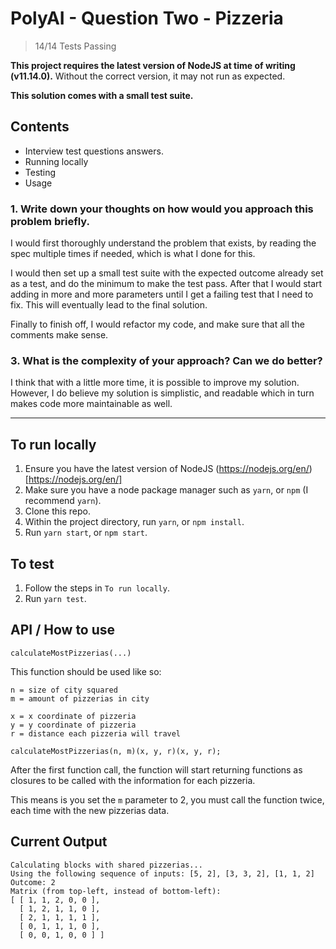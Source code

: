 # PolyAI - Question Two - Pizzeria

 > 14/14 Tests Passing

**This project requires the latest version of NodeJS at time of writing (v11.14.0).**
Without the correct version, it may not run as expected.


**This solution comes with a small test suite.**

## Contents
 - Interview test questions answers.
 - Running locally
 - Testing
 - Usage


### 1. Write down your thoughts on how would you approach this problem briefly.
I would first thoroughly understand the problem that exists, by reading the spec multiple times if needed, which is what I done for this.

I would then set up a small test suite with the expected outcome already set as a test, and do the minimum to make the test pass. After that I would start adding in more and more parameters until I get a failing test that I need to fix. This will eventually lead to the final solution.

Finally to finish off, I would refactor my code, and make sure that all the comments make sense.

### 3. What is the complexity of your approach? Can we do better?

I think that with a little more time, it is possible to improve my solution. However, I do believe my solution is simplistic, and readable which in turn makes code more maintainable as well.

-----------------

## To run locally
1. Ensure you have the latest version of NodeJS (https://nodejs.org/en/)[https://nodejs.org/en/]
2. Make sure you have a node package manager such as `yarn`, or `npm` (I recommend `yarn`).
3. Clone this repo.
4. Within the project directory, run `yarn`, or `npm install`.
5. Run `yarn start`, or `npm start`.

## To test
1. Follow the steps in `To run locally`.
2. Run `yarn test`.

## API / How to use
`calculateMostPizzerias(...)`

This function should be used like so:
```
n = size of city squared
m = amount of pizzerias in city

x = x coordinate of pizzeria
y = y coordinate of pizzeria
r = distance each pizzeria will travel

calculateMostPizzerias(n, m)(x, y, r)(x, y, r);
```

After the first function call, the function will start returning functions as closures to be called with the information for each pizzeria.

This means is you set the `m` parameter to 2, you must call the function twice, each time with the new pizzerias data.

## Current Output
```
Calculating blocks with shared pizzerias...
Using the following sequence of inputs: [5, 2], [3, 3, 2], [1, 1, 2]
Outcome: 2
Matrix (from top-left, instead of bottom-left):
[ [ 1, 1, 2, 0, 0 ],
  [ 1, 2, 1, 1, 0 ],
  [ 2, 1, 1, 1, 1 ],
  [ 0, 1, 1, 1, 0 ],
  [ 0, 0, 1, 0, 0 ] ]
```